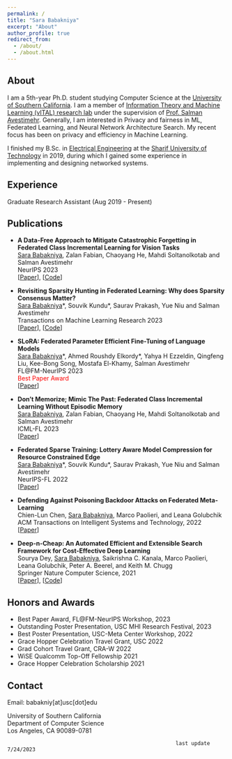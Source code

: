 ```yaml
---
permalink: /
title: "Sara Babakniya"
excerpt: "About"
author_profile: true
redirect_from: 
  - /about/
  - /about.html
---
```


About
------
I am a 5th-year Ph.D. student studying Computer Science at the [University of Southern California](https://www.cs.usc.edu/). I am a member of [Information Theory and Machine Learning (vITAL) research lab](https://www.avestimehr.com/vital-lab/) under the supervision of [Prof. Salman Avestimehr](https://www.avestimehr.com/).  Generally, I am interested in Privacy and fairness in ML, Federated Learning, and Neural Network Architecture Search. My recent focus has been on privacy and efficiency in Machine Learning.  
  
I finished my B.Sc. in [Electrical Engineering](http://ee.sharif.edu/~web/en/) at the [Sharif University of Technology](http://www.en.sharif.edu/) in 2019, during which I gained some experience in implementing and designing networked systems.

Experience
-----
Graduate Research Assistant (Aug 2019 - Present)

Publications
-----
- **A Data-Free Approach to Mitigate Catastrophic Forgetting in Federated Class Incremental Learning for Vision Tasks**  
  <u>Sara Babakniya</u>, Zalan Fabian, Chaoyang He, Mahdi Soltanolkotab and Salman Avestimehr  
  NeurIPS 2023  
  \[[Paper](https://arxiv.org/abs/2311.07784)\], \[[Code](https://github.com/SaraBabakN/MFCL-NeurIPS23)\]
  
- **Revisiting Sparsity Hunting in Federated Learning: Why does Sparsity Consensus Matter?**  
  <u>Sara Babakniya</u>\*, Souvik Kundu\*, Saurav Prakash, Yue Niu and Salman Avestimehr  
  Transactions on Machine Learning Research 2023  
  \[[Paper](https://arxiv.org/abs/2208.13092)\], \[[Code](https://github.com/SaraBabakN/flash_fl)\]  

- **SLoRA: Federated Parameter Efficient Fine-Tuning of Language Models**  
  <u>Sara Babakniya</u>\*, Ahmed Roushdy Elkordy\*, Yahya H Ezzeldin, Qingfeng Liu, Kee-Bong Song, Mostafa El-Khamy, Salman Avestimehr  
  FL@FM-NeurIPS 2023  
  <span style="color:red;">Best Paper Award</span>  
  \[[Paper](https://arxiv.org/pdf/2308.06522)\]
- **Don’t Memorize; Mimic The Past: Federated Class Incremental Learning Without Episodic Memory**  
  <u>Sara Babakniya</u>, Zalan Fabian, Chaoyang He, Mahdi Soltanolkotab and Salman Avestimehr  
  ICML-FL 2023  
  \[[Paper](https://arxiv.org/pdf/2307.00497)\]

- **Federated Sparse Training: Lottery Aware Model Compression for Resource Constrained Edge**  
  <u>Sara Babakniya</u>\*, Souvik Kundu\*, Saurav Prakash, Yue Niu and Salman Avestimehr  
  NeurIPS-FL 2022  
  \[[Paper](https://arxiv.org/abs/2208.13092)\]

- **Defending Against Poisoning Backdoor Attacks on Federated Meta-Learning**  
  Chien-Lun Chen, <u>Sara Babakniya</u>, Marco Paolieri, and Leana Golubchik  
  ACM Transactions on Intelligent Systems and Technology, 2022  
  \[[Paper](https://par.nsf.gov/servlets/purl/10345295)\]
  
- **Deep-n-Cheap: An Automated Efficient and Extensible Search Framework for Cost-Effective Deep Learning**  
  Sourya Dey, <u>Sara Babakniya</u>, Saikrishna C. Kanala, Marco Paolieri, Leana Golubchik, Peter A. Beerel, and Keith M. Chugg  
  Springer Nature Computer Science, 2021  
  \[[Paper](https://link.springer.com/article/10.1007/s42979-021-00646-0)\], \[[Code](https://github.com/usc-hal/deep-n-cheap/tree/nlp)\]  

Honors and Awards
-----
- Best Paper Award, FL@FM-NeurIPS Workshop, 2023
- Outstanding Poster Presentation, USC MHI Research Festival, 2023
- Best Poster Presentation, USC-Meta Center Workshop, 2022
- Grace Hopper Celebration Travel Grant, USC 2022
- Grad Cohort Travel Grant, CRA-W 2022
- WiSE Qualcomm Top-Off Fellowship 2021
- Grace Hopper Celebration Scholarship 2021

Contact
-----
Email: babakniy[at]usc[dot]edu  
  
University of Southern California  
Department of Computer Science  
Los Angeles, CA 90089-0781  

                                                          last update 7/24/2023
